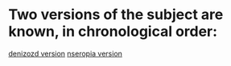 # Two versions of the subject are known, in chronological order:
[denizozd version](solution-denizozd/subject/denizozd-argo.pdf)
[nseropia version](solution-denizozd/subject/argo.subject.txt)
